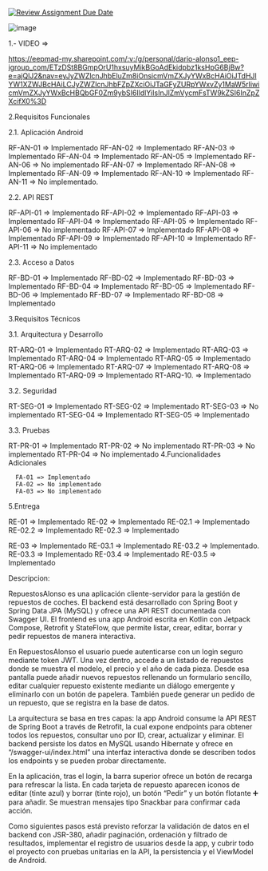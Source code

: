 [![Review Assignment Due Date](https://classroom.github.com/assets/deadline-readme-button-22041afd0340ce965d47ae6ef1cefeee28c7c493a6346c4f15d667ab976d596c.svg)](https://classroom.github.com/a/O1oNnYGo)


![image](https://github.com/user-attachments/assets/19e9d882-eefd-4bca-85b7-47b77b9d8a7f)


1.- VIDEO =>

https://eepmad-my.sharepoint.com/:v:/g/personal/dario-alonso1_eep-igroup_com/ETzDSt8BGmpOrU1hxsuyMikBGoAdEkidpbz1ksHpG6BjBw?e=ajQlJ2&nav=eyJyZWZlcnJhbEluZm8iOnsicmVmZXJyYWxBcHAiOiJTdHJlYW1XZWJBcHAiLCJyZWZlcnJhbFZpZXciOiJTaGFyZURpYWxvZy1MaW5rIiwicmVmZXJyYWxBcHBQbGF0Zm9ybSI6IldlYiIsInJlZmVycmFsTW9kZSI6InZpZXcifX0%3D



2.Requisitos Funcionales

2.1. Aplicación Android

  RF-AN-01 => Implementado
  RF-AN-02 => Implementado
  RF-AN-03 => Implementado
  RF-AN-04 => Implementado
  RF-AN-05 => Implementado
  RF-AN-06 => No implementado
  RF-AN-07 => Implementado
  RF-AN-08 => Implementado
  RF-AN-09 => Implementado
  RF-AN-10 => Implementado
  RF-AN-11 => No implementado.
  
2.2. API REST

   RF-API-01 => Implementado
   RF-API-02 => Implementado
   RF-API-03 => Implementado
   RF-API-04 => Implementado
   RF-API-05 => Implementado
   RF-API-06 => No implementado
   RF-API-07 => Implementado
   RF-API-08 => Implementado
   RF-API-09 => Implementado
   RF-API-10 => Implementado
   RF-API-11 => No implementado
   
2.3. Acceso a Datos

  RF-BD-01 => Implementado
  RF-BD-02 => Implementado
  RF-BD-03 => Implementado
  RF-BD-04 => Implementado
  RF-BD-05 => Implementado
  RF-BD-06 => Implementado
  RF-BD-07 => Implementado
  RF-BD-08 => Implementado
  
3.Requisitos Técnicos

3.1. Arquitectura y Desarrollo

  RT-ARQ-01 => Implementado
  RT-ARQ-02 => Implementado
  RT-ARQ-03 => Implementado
  RT-ARQ-04 => Implementado
  RT-ARQ-05 => Implementado
  RT-ARQ-06 => Implementado
  RT-ARQ-07 => Implementado
  RT-ARQ-08 => Implementado
  RT-ARQ-09 => Implementado
  RT-ARQ-10. => Implementado
  
3.2. Seguridad

  RT-SEG-01 => Implementado 
  RT-SEG-02 => Implementado
  RT-SEG-03 => No implementado
  RT-SEG-04 => Implementado
  RT-SEG-05 => Implementado
  
3.3. Pruebas

  RT-PR-01 => Implementado
  RT-PR-02 => No implementado
  RT-PR-03 => No implementado
  RT-PR-04 => No implementado
4.Funcionalidades Adicionales

      FA-01 => Implementado
      FA-02 => No implementado
      FA-03 => No implementado
5.Entrega

  RE-01 => Implementado
  RE-02 => Implementado
    RE-02.1 => Implementado 
    RE-02.2 => Implementado
    RE-02.3 => Implementado

  RE-03 => Implementado
    RE-03.1 => Implementado 
    RE-03.2 => Implementado. 
    RE-03.3 => Implementado 
    RE-03.4 => Implementado 
    RE-03.5 => Implementado

Descripcion:

RepuestosAlonso es una aplicación cliente-servidor para la gestión de repuestos de coches. El backend está desarrollado con Spring Boot y Spring Data JPA (MySQL) y ofrece una API REST documentada con Swagger UI. El frontend es una app Android escrita en Kotlin con Jetpack Compose, Retrofit y StateFlow, que permite listar, crear, editar, borrar y pedir repuestos de manera interactiva.

En RepuestosAlonso el usuario puede autenticarse con un login seguro mediante token JWT. Una vez dentro, accede a un listado de repuestos donde se muestra el modelo, el precio y el año de cada pieza. Desde esa pantalla puede añadir nuevos repuestos rellenando un formulario sencillo, editar cualquier repuesto existente mediante un diálogo emergente y eliminarlo con un botón de papelera. También puede generar un pedido de un repuesto, que se registra en la base de datos.

La arquitectura se basa en tres capas: la app Android consume la API REST de Spring Boot a través de Retrofit, la cual expone endpoints para obtener todos los repuestos, consultar uno por ID, crear, actualizar y eliminar. El backend persiste los datos en MySQL usando Hibernate y ofrece en “/swagger-ui/index.html” una interfaz interactiva donde se describen todos los endpoints y se pueden probar directamente.

En la aplicación, tras el login, la barra superior ofrece un botón de recarga para refrescar la lista. En cada tarjeta de repuesto aparecen iconos de editar (tinte azul) y borrar (tinte rojo), un botón “Pedir” y un botón flotante ➕ para añadir. Se muestran mensajes tipo Snackbar para confirmar cada acción.

Como siguientes pasos está previsto reforzar la validación de datos en el backend con JSR-380, añadir paginación, ordenación y filtrado de resultados, implementar el registro de usuarios desde la app, y cubrir todo el proyecto con pruebas unitarias en la API, la persistencia y el ViewModel de Android.




    
